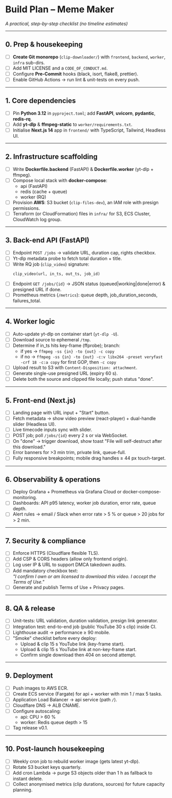 # Build Plan – Meme Maker 
*A practical, step-by-step checklist (no timeline estimates)*  

---

## 0. Prep & housekeeping
- [ ] **Create Git monorepo** (`clip-downloader/`) with `frontend`, `backend`, `worker`, `infra` sub-dirs.  
- [ ] Add MIT LICENSE and a `CODE_OF_CONDUCT.md`.  
- [ ] Configure **Pre-Commit** hooks (black, isort, flake8, prettier).  
- [ ] Enable GitHub Actions → run lint & unit-tests on every push.  

---

## 1. Core dependencies
- [ ] Pin **Python 3.12** in `pyproject.toml`; add **FastAPI**, **uvicorn**, **pydantic**, **redis-rq**.  
- [ ] Add **yt-dlp** & **ffmpeg-static** to `worker/requirements.txt`.  
- [ ] Initialise **Next.js 14** app in `frontend/` with TypeScript, Tailwind, Headless UI.  

---

## 2. Infrastructure scaffolding
- [ ] Write **Dockerfile.backend** (FastAPI) & **Dockerfile.worker** (yt-dlp + ffmpeg).  
- [ ] Compose local stack with **docker-compose**:  
  - api (FastAPI)  
  - redis (cache + queue)  
  - worker (RQ)  
- [ ] Provision **AWS**: S3 bucket (`clip-files-dev`), an IAM role with presign permissions.  
- [ ] Terraform (or CloudFormation) files in `infra/` for S3, ECS Cluster, CloudWatch log group.  

---

## 3. Back-end API (FastAPI)
- [ ] Endpoint `POST /jobs` → validate URL, duration cap, rights checkbox.  
- [ ] Yt-dlp metadata probe to fetch total duration + title.  
- [ ] Write RQ job (`clip_video`) signature:  
  ```python
  clip_video(url, in_ts, out_ts, job_id)
  ```
- [ ] Endpoint `GET /jobs/{id}` → JSON status (queued|working|done|error) & presigned URL if done.  
- [ ] Prometheus metrics (`/metrics`): queue depth, job_duration_seconds, failures_total.  

---

## 4. Worker logic
- [ ] Auto-update yt-dlp on container start (`yt-dlp -U`).  
- [ ] Download source to ephemeral `/tmp`.  
- [ ] Determine if in_ts hits key-frame (ffprobe); branch:  
  - if yes → `ffmpeg -ss {in} -to {out} -c copy`  
  - if no → `ffmpeg -ss {in} -to {out} -c:v libx264 -preset veryfast -crf 18 -c:a copy` for first GOP, then `-c copy`  
- [ ] Upload result to S3 with `Content-Disposition: attachment`.  
- [ ] Generate single-use presigned URL (expiry 60 s).  
- [ ] Delete both the source and clipped file locally; push status "done".  

---

## 5. Front-end (Next.js)
- [ ] Landing page with URL input + "Start" button.  
- [ ] Fetch metadata → show video preview (react-player) + dual-handle slider (Headless UI).  
- [ ] Live timecode inputs sync with slider.  
- [ ] POST job; poll `/jobs/{id}` every 2 s or via WebSocket.  
- [ ] On "done" → trigger download, show toast "File will self-destruct after this download."  
- [ ] Error banners for >3 min trim, private link, queue-full.  
- [ ] Fully responsive breakpoints; mobile drag handles ≥ 44 px touch-target.  

---

## 6. Observability & operations
- [ ] Deploy Grafana + Prometheus via Grafana Cloud or docker-compose-monitoring.  
- [ ] Dashboards: API p95 latency, worker job duration, error rate, queue depth.  
- [ ] Alert rules → email / Slack when error rate > 5 % or queue > 20 jobs for > 2 min.  

---

## 7. Security & compliance
- [ ] Enforce HTTPS (Cloudflare flexible TLS).  
- [ ] Add CSP & CORS headers (allow only frontend origin).  
- [ ] Log user IP & URL to support DMCA takedown audits.  
- [ ] Add mandatory checkbox text:  
  *"I confirm I own or am licensed to download this video. I accept the Terms of Use."*  
- [ ] Generate and publish Terms of Use + Privacy pages.  

---

## 8. QA & release
- [ ] Unit-tests: URL validation, duration validation, presign link generator.  
- [ ] Integration test: end-to-end job (public YouTube 30 s clip) inside CI.  
- [ ] Lighthouse audit → performance ≥ 90 mobile.  
- [ ] "Smoke" checklist before every deploy:  
  - Upload & clip 15 s YouTube link (key-frame start).  
  - Upload & clip 15 s YouTube link at non-key-frame start.  
  - Confirm single download then 404 on second attempt.  

---

## 9. Deployment
- [ ] Push images to AWS ECR.  
- [ ] Create ECS service (Fargate) for api + worker with min 1 / max 5 tasks.  
- [ ] Application Load Balancer → api service (path `/`).  
- [ ] Cloudflare DNS → ALB CNAME.  
- [ ] Configure autoscaling:  
  - api: CPU > 60 %  
  - worker: Redis queue depth > 15  
- [ ] Tag release v0.1.  

---

## 10. Post-launch housekeeping
- [ ] Weekly cron job to rebuild worker image (gets latest yt-dlp).  
- [ ] Rotate S3 bucket keys quarterly.  
- [ ] Add cron Lambda → purge S3 objects older than 1 h as fallback to instant delete.  
- [ ] Collect anonymised metrics (clip durations, sources) for future capacity planning. 
